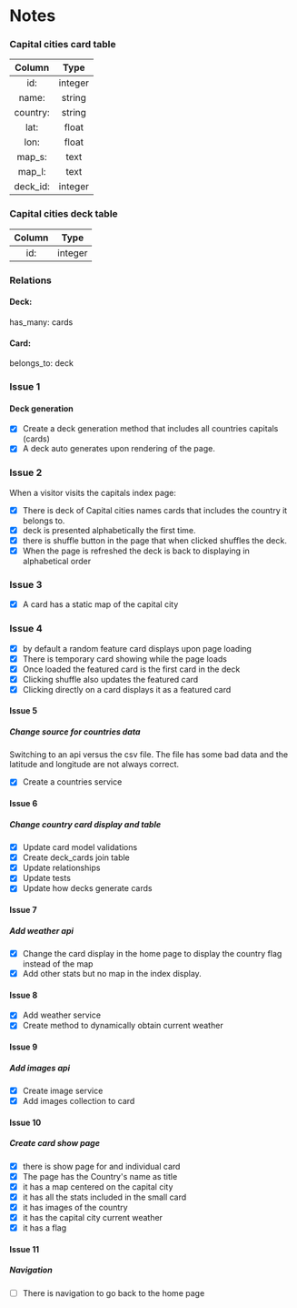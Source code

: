 # Notes

### Capital cities card table

| Column   | Type   |
| :-----:  | :----: |
| id:      | integer|
| name:    | string | 
| country: | string |
| lat:     | float  |
| lon:     | float  |
| map_s:   | text   |
| map_l:   | text   |
| deck_id: | integer|


### Capital cities deck table

| Column   | Type   |
| :------: | :----: |
| id:      | integer|

### Relations

#### Deck:

has_many: cards

#### Card:

belongs_to: deck

### Issue 1

#### Deck generation

 - [x] Create a deck generation method that includes all countries capitals (cards)
 - [x] A deck auto generates upon rendering of the page.

### Issue 2

When a visitor visits the capitals index page:
- [x] There is deck of Capital cities names cards that includes the country it belongs to.
- [x] deck is presented alphabetically the first time.
- [x] there is shuffle button in the page that when clicked shuffles the deck.
- [x] When the page is refreshed the deck is back to displaying in alphabetical order

### Issue 3

- [x] A card has a static map of the capital city

### Issue 4

- [x] by default a random feature card displays upon page loading
- [x] There is temporary card showing while the page loads
- [x] Once loaded the featured card is the first card in the deck
- [x] Clicking shuffle also updates the featured card
- [x] Clicking directly on a card displays it as a featured card

#### Issue 5

##### Change source for countries data

Switching to an api versus the csv file. The file has some bad data and the latitude and longitude are not always correct.

- [x] Create a countries service

#### Issue 6

##### Change country card display and table

- [x] Update card model validations
- [x] Create deck_cards join table
- [x] Update relationships
- [x] Update tests
- [x] Update how decks generate cards
 
#### Issue 7

##### Add weather api

- [x] Change the card display in the home page to display the country flag instead of the map
- [x] Add other stats but no map in the index display.

#### Issue 8

- [x] Add weather service
- [x] Create method to dynamically obtain current weather

#### Issue 9

##### Add images api

- [x] Create image service
- [x] Add images collection to card

#### Issue 10

##### Create card show page
- [x] there is show page for and individual card
- [x] The page has the Country's name as title
- [x] it has a map centered on the capital city
- [x] it has all the stats  included in the small card
- [x] it has images of the country
- [x] it has the capital city current weather
- [x] it has a flag

#### Issue 11

##### Navigation

- [ ] There is navigation to go back to the home page
